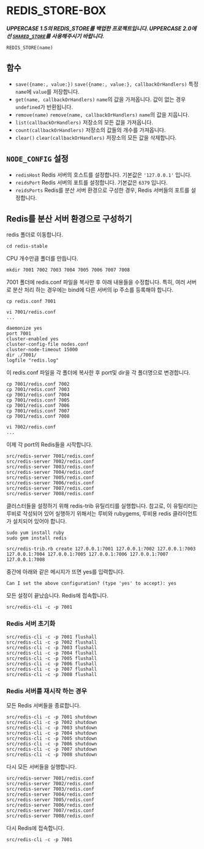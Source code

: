 # REDIS_STORE-BOX
***UPPERCASE 1.5의 REDIS_STORE를 백업한 프로젝트입니다. UPPERCASE 2.0에선 [`SHARED_STORE`](https://github.com/Hanul/UPPERCASE/blob/master/DOC/GUIDE/UPPERCASE-CORE-NODE.md#shared_storestorename)를 사용해주시기 바랍니다.***

`REDIS_STORE(name)`

## 함수
* `save({name:, value:})` `save({name:, value:}, callbackOrHandlers)` 특정 `name`에 `value`를 저장합니다.
* `get(name, callbackOrHandlers)` `name`의 값을 가져옵니다. 값이 없는 경우 `undefined`가 반환됩니다.
* `remove(name)` `remove(name, callbackOrHandlers)` `name`의 값을 지웁니다.
* `list(callbackOrHandlers)` 저장소의 모든 값을 가져옵니다.
* `count(callbackOrHandlers)` 저장소의 값들의 개수를 가져옵니다.
* `clear()` `clear(callbackOrHandlers)` 저장소의 모든 값을 삭제합니다.

## `NODE_CONFIG` 설정
* `redisHost` Redis 서버의 호스트를 설정합니다. 기본값은 `'127.0.0.1'` 입니다.
* `reidsPort` Redis 서버의 포트를 설정합니다. 기본값은 `6379` 입니다.
* `reidsPorts` Redis를 분산 서버 환경으로 구성한 경우, Redis 서버들의 포트를 설정합니다.

## Redis를 분산 서버 환경으로 구성하기
redis 폴더로 이동합니다.
```
cd redis-stable
```

CPU 개수만큼 폴더를 만듭니다.
```
mkdir 7001 7002 7003 7004 7005 7006 7007 7008
```

7001 폴더에 redis.conf 파일을 복사한 후 아래 내용들을 수정합니다. 특히, 여러 서버로 분산 처리 하는 경우에는 bind에 다른 서버의 ip 주소를 등록해야 합니다.
```
cp redis.conf 7001

vi 7001/redis.conf
...
```
```
daemonize yes
port 7001
cluster-enabled yes
cluster-config-file nodes.conf
cluster-node-timeout 15000
dir ./7001/
logfile "redis.log"
```

이 redis.conf 파일을 각 폴더에 복사한 후 port및 dir을 각 폴더명으로 변경합니다.
```
cp 7001/redis.conf 7002
cp 7001/redis.conf 7003
cp 7001/redis.conf 7004
cp 7001/redis.conf 7005
cp 7001/redis.conf 7006
cp 7001/redis.conf 7007
cp 7001/redis.conf 7008

vi 7002/redis.conf
...
```

이제 각 port의 Redis들을 시작합니다.
```
src/redis-server 7001/redis.conf
src/redis-server 7002/redis.conf
src/redis-server 7003/redis.conf
src/redis-server 7004/redis.conf
src/redis-server 7005/redis.conf
src/redis-server 7006/redis.conf
src/redis-server 7007/redis.conf
src/redis-server 7008/redis.conf
```

클러스터들을 설정하기 위해 redis-trib 유틸리티를 실행합니다. 참고로, 이 유틸리티는 루비로 작성되어 있어 실행하기 위해서는 루비와 rubygems, 루비용 redis 클라이언트가 설치되어 있어야 합니다.
```
sudo yum install ruby
sudo gem install redis
```
```
src/redis-trib.rb create 127.0.0.1:7001 127.0.0.1:7002 127.0.0.1:7003 127.0.0.1:7004 127.0.0.1:7005 127.0.0.1:7006 127.0.0.1:7007 127.0.0.1:7008
```

중간에 아래와 같은 메시지가 뜨면 yes를 입력합니다.
```
Can I set the above configuration? (type 'yes' to accept): yes
```

모든 설정이 끝났습니다. Redis에 접속합니다.
```
src/redis-cli -c -p 7001
```

### Redis 서버 초기화
```
src/redis-cli -c -p 7001 flushall
src/redis-cli -c -p 7002 flushall
src/redis-cli -c -p 7003 flushall
src/redis-cli -c -p 7004 flushall
src/redis-cli -c -p 7005 flushall
src/redis-cli -c -p 7006 flushall
src/redis-cli -c -p 7007 flushall
src/redis-cli -c -p 7008 flushall
```

### Redis 서버를 재시작 하는 경우
모든 Redis 서버들을 종료합니다.
```
src/redis-cli -c -p 7001 shutdown
src/redis-cli -c -p 7002 shutdown
src/redis-cli -c -p 7003 shutdown
src/redis-cli -c -p 7004 shutdown
src/redis-cli -c -p 7005 shutdown
src/redis-cli -c -p 7006 shutdown
src/redis-cli -c -p 7007 shutdown
src/redis-cli -c -p 7008 shutdown
```

다시 모든 서버들을 실행합니다.
```
src/redis-server 7001/redis.conf
src/redis-server 7002/redis.conf
src/redis-server 7003/redis.conf
src/redis-server 7004/redis.conf
src/redis-server 7005/redis.conf
src/redis-server 7006/redis.conf
src/redis-server 7007/redis.conf
src/redis-server 7008/redis.conf
```

다시 Redis에 접속합니다.
```
src/redis-cli -c -p 7001
```